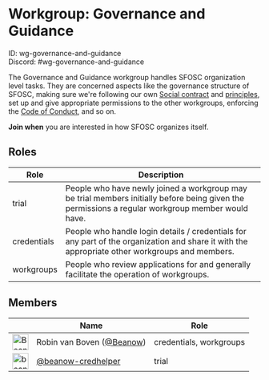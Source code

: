 <!-- GENERATED FILE, DON'T EDIT -->
# Workgroup: Governance and Guidance
ID: wg-governance-and-guidance<br>
Discord: #wg-governance-and-guidance

The Governance and Guidance workgroup handles SFOSC organization level tasks.
They are concerned aspects like the governance structure of SFOSC, making sure we're following our
own [Social contract](https://sfosc.org/about/social_contract) and
[principles](https://sfosc.org/docs/principles), set up and give appropriate permissions to the other
workgroups, enforcing the [Code of Conduct](https://sfosc.org/about/code_of_conduct), and so on.

**Join when** you are interested in how SFOSC organizes itself.

## Roles

Role | Description
-|-
trial|People who have newly joined a workgroup may be trial members initially before being given the permissions a regular workgroup member would have.
credentials|People who handle login details / credentials for any part of the organization and share it with the appropriate other workgroups and members.
workgroups|People who review applications for and generally facilitate the operation of workgroups.

## Members

&nbsp;|Name|Role
-|-|-
<img src="https://avatars.githubusercontent.com/Beanow?v=4&s=32" width="32" height="32" alt="Beanow" />|Robin van Boven ([@Beanow](https://github.com/Beanow))|credentials, workgroups
<img src="https://avatars.githubusercontent.com/beanow-credhelper?v=4&s=32" width="32" height="32" alt="beanow-credhelper" />|[@beanow-credhelper](https://github.com/beanow-credhelper)|trial
